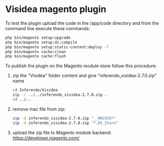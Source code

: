 # Visidea magento plugin

To test the plugin upload the code in the /app/code directory and from the command line execute these commands:

```sh
php bin/magento setup:upgrade
php bin/magento setup:di:compile
php bin/magento setup:static-content:deploy -f
php bin/magento cache:clean
php bin/magento cache:flush
```

To publish the plugin on the Magento module store follow this procedure:

1. zip the "Visidea" folder content and give "inferendo_visidea-2.7.0.zip" name

    ```sh
    cd Inferendo/Visidea
    zip -r ../../inferendo_visidea-2.7.0.zip .
    cd ../..
    ```

2. remove mac file from zip:

    ```sh
    zip -d inferendo_visidea-2.7.0.zip "__MACOSX*"
    zip -d inferendo_visidea-2.7.0.zip "*.DS_Store"
    ```

3. upload the zip file to Magento module backend: https://developer.magento.com/
